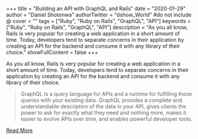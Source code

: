 +++
title = "Building an API with GraphQL and Rails"
date = "2020-01-29"
author = "Daniel Shotonwa"
authorTwitter = "dshow_World" #do not include @
cover = ""
tags = ["Ruby", "Ruby on Rails", "GraphQL", "API"]
keywords = ["Ruby", "Ruby on Rails", "GraphQL", "API"]
description = "As you all know, Rails is very popular for creating a web application in a short amount of time. Today, developers tend to separate concerns in their application by creating an API for the backend and consume it with any library of their choice."
showFullContent = false
+++

As you all know, Rails is very popular for creating a web application in a short amount of time. Today, developers tend to separate concerns in their application by creating an API for the backend and consume it with any library of their choice.

> GraphQL is a query language for APIs and a runtime for fulfilling those queries with your existing data. GraphQL provides a complete and understandable description of the data in your API, gives clients the power to ask for exactly what they need and nothing more, makes it easier to evolve APIs over time, and enables powerful developer tools.


[Read More](https://www.codementor.io/@danielshotonwa53/building-an-api-with-graphql-and-rails-134dxqtm8j)